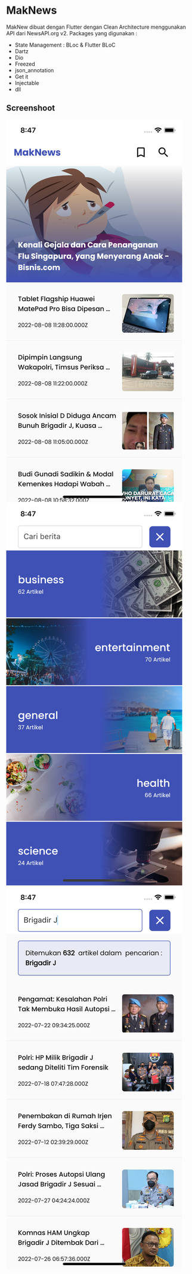 # MakNews

MakNew dibuat dengan Flutter dengan Clean Architecture menggunakan API dari NewsAPI.org v2. Packages yang digunakan :

- State Management : BLoc & Flutter BLoC
- Dartz
- Dio
- Freezed
- json_annotation
- Get it
- Injectable
- dll

## Screenshoot

![alt-text-1](screenshoot/s1.png "screenshoot-1") ![alt-text-2](screenshoot/s2.png "screenshoot-2") ![alt-text-3](screenshoot/s3.png "screenshoot-3")